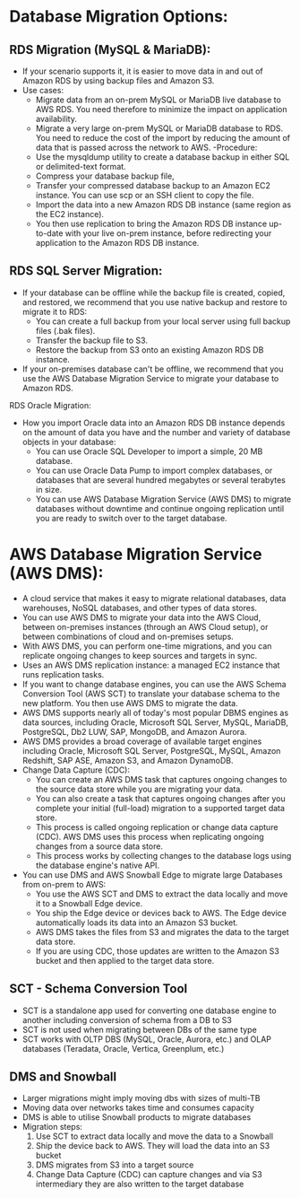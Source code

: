 # Database Migration Options:


## RDS Migration (MySQL & MariaDB):
- If your scenario supports it, it is easier to move data in and out of Amazon RDS by using backup files and Amazon S3. 
- Use cases:
	- Migrate data from an on-prem MySQL or MariaDB live database to AWS RDS. You need therefore to minimize the impact on application availability.
	- Migrate a very large on-prem MySQL or MariaDB database to RDS. You need to reduce the cost of the import by reducing the amount of data that is passed across the network to AWS. 
-Procedure:
	- Use the mysqldump utility to create a database backup in either SQL or delimited-text format.
	- Compress your database backup file,
	- Transfer your compressed database backup to an Amazon EC2 instance. You can use scp or an SSH client to copy the file. 
	- Import the data into a new Amazon RDS DB instance (same region as the EC2 instance).
	- You then use replication to bring the Amazon RDS DB instance up-to-date with your live on-prem instance, before redirecting your application to the Amazon RDS DB instance. 

## RDS SQL Server Migration:
- If your database can be offline while the backup file is created, copied, and restored, we recommend that you use native backup and restore to migrate it to RDS:
	- You can create a full backup from your local server using full backup files (.bak files).
	- Transfer the backup file to S3.
	- Restore the backup from S3 onto an existing Amazon RDS DB instance. 
- If your on-premises database can't be offline, we recommend that you use the AWS Database Migration Service to migrate your database to Amazon RDS.

RDS Oracle Migration:
- How you import Oracle data into an Amazon RDS DB instance depends on the amount of data you have and the number and variety of database objects in your database:
	- You can use Oracle SQL Developer to import a simple, 20 MB database. 
	- You can use Oracle Data Pump to import complex databases, or databases that are several hundred megabytes or several terabytes in size.
	- You can use AWS Database Migration Service (AWS DMS) to migrate databases without downtime and continue ongoing replication until you are ready to switch over to the target database.


# AWS Database Migration Service (AWS DMS):
- A cloud service that makes it easy to migrate relational databases, data warehouses, NoSQL databases, and other types of data stores.
- You can use AWS DMS to migrate your data into the AWS Cloud, between on-premises instances (through an AWS Cloud setup), or between combinations of cloud and on-premises setups. 
- With AWS DMS, you can perform one-time migrations, and you can replicate ongoing changes to keep sources and targets in sync.
- Uses an AWS DMS replication instance: a managed EC2 instance that runs replication tasks.
- If you want to change database engines, you can use the AWS Schema Conversion Tool (AWS SCT) to translate your database schema to the new platform. You then use AWS DMS to migrate the data. 
- AWS DMS supports nearly all of today's most popular DBMS engines as data sources, including Oracle, Microsoft SQL Server, MySQL, MariaDB, PostgreSQL, Db2 LUW, SAP, MongoDB, and Amazon Aurora. 
- AWS DMS provides a broad coverage of available target engines including Oracle, Microsoft SQL Server, PostgreSQL, MySQL, Amazon Redshift, SAP ASE, Amazon S3, and Amazon DynamoDB. 
- Change Data Capture (CDC):
	- You can create an AWS DMS task that captures ongoing changes to the source data store while you are migrating your data.
	- You can also create a task that captures ongoing changes after you complete your initial (full-load) migration to a supported target data store. 
	- This process is called ongoing replication or change data capture (CDC). AWS DMS uses this process when replicating ongoing changes from a source data store. 
	- This process works by collecting changes to the database logs using the database engine's native API. 
- You can use DMS and AWS Snowball Edge to migrate large Databases from on-prem to AWS:
	- You use the AWS SCT and DMS to extract the data locally and move it to a Snowball Edge device.
	- You ship the Edge device or devices back to AWS. The Edge device automatically loads its data into an Amazon S3 bucket.
	- AWS DMS takes the files from S3 and migrates the data to the target data store.
	- If you are using CDC, those updates are written to the Amazon S3 bucket and then applied to the target data store.


## SCT - Schema Conversion Tool

- SCT is a standalone app used for converting one database engine to another including conversion of schema from a DB to S3
- SCT is not used when migrating between DBs of the same type
- SCT works with OLTP DBS (MySQL, Oracle, Aurora, etc.) and OLAP databases (Teradata, Oracle, Vertica, Greenplum, etc.)

## DMS and Snowball

- Larger migrations might imply moving dbs with sizes of multi-TB
- Moving data over networks takes time and consumes capacity
- DMS is able to utilise Snowball products to migrate databases
- Migration steps:
    1. Use SCT to extract data locally and move the data to a Snowball
    2. Ship the device back to AWS. They will load the data into an S3 bucket
    3. DMS migrates from S3 into a target source
    4. Change Data Capture (CDC) can capture changes and via S3 intermediary they are also written to the target database